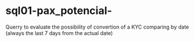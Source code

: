 # sql01-pax_potencial-
Querry to evaluate the possibility of convertion of a KYC comparing by date (always the last 7 days from the actual date)
